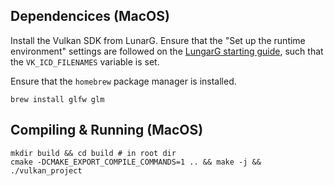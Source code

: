 ## Dependencices (MacOS)

Install the Vulkan SDK from LunarG. Ensure that the "Set up the runtime environment" settings are followed on the [LungarG starting guide](https://vulkan.lunarg.com/doc/sdk/latest/mac/getting_started.html), such that the `VK_ICD_FILENAMES` variable is set.

Ensure that the `homebrew` package manager is installed.

```shell
brew install glfw glm
```

## Compiling & Running (MacOS)

```shell
mkdir build && cd build # in root dir
cmake -DCMAKE_EXPORT_COMPILE_COMMANDS=1 .. && make -j && ./vulkan_project
```
